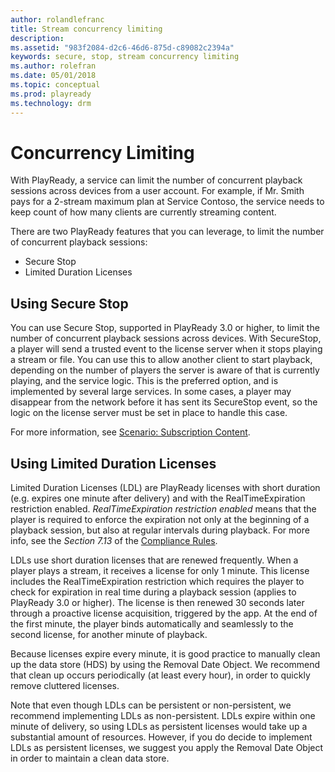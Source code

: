 ```yaml
---
author: rolandlefranc
title: Stream concurrency limiting
description:
ms.assetid: "983f2084-d2c6-46d6-875d-c89082c2394a"
keywords: secure, stop, stream concurrency limiting
ms.author: rolefran
ms.date: 05/01/2018
ms.topic: conceptual
ms.prod: playready
ms.technology: drm
---
```



# Concurrency Limiting

With PlayReady, a service can limit the number of concurrent playback sessions across devices from a user account. For example, if Mr. Smith pays for a 2-stream maximum plan at Service Contoso, the service needs to keep count of how many clients are currently streaming content.

There are two PlayReady features that you can leverage, to limit the number of concurrent playback sessions:

* Secure Stop
* Limited Duration Licenses

## Using Secure Stop

You can use Secure Stop, supported in PlayReady 3.0 or higher, to limit the number of concurrent playback sessions across devices.
With SecureStop, a player will send a trusted event to the license server when it stops playing a stream or file. You can use this to allow another client to start playback, depending on the number of players the server is aware of that is currently playing, and the service logic. This is the preferred option, and is implemented by several large services. In some cases, a player may disappear from the network before it has sent its SecureStop event, so the logic on the license server must be set in place to handle this case.

For more information, see [Scenario: Subscription Content](scenario-subscription-content.md).

## Using Limited Duration Licenses

Limited Duration Licenses (LDL) are PlayReady licenses with short duration (e.g. expires one minute after delivery) and with the RealTimeExpiration restriction enabled. *RealTimeExpiration restriction enabled* means that the player is required to enforce the expiration not only at the beginning of a playback session, but also at regular intervals during playback. For more info, see the *Section 7.13* of the [Compliance Rules](https://www.microsoft.com/playready/licensing/compliance/).

LDLs use short duration licenses that are renewed frequently. When a player plays a stream, it receives a license for only 1 minute. This license includes the RealTimeExpiration restriction which requires the player to check for expiration in real time during a playback session (applies to PlayReady 3.0 or higher). The license is then renewed 30 seconds later through a proactive license acquisition, triggered by the app. At the end of the first minute, the player binds automatically and seamlessly to the second license, for another minute of playback.

Because licenses expire every minute, it is good practice to manually clean up the data store (HDS) by using the Removal Date Object. We recommend that clean up occurs periodically (at least every hour), in order to quickly remove cluttered licenses.

Note that even though LDLs can be persistent or non-persistent, we recommend implementing LDLs as non-persistent. LDLs expire within one minute of delivery, so using LDLs as persistent licenses would take up a substantial amount of resources. However, if you do decide to implement LDLs as persistent licenses, we suggest you apply the Removal Date Object in order to maintain a clean data store.
